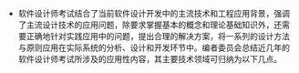 - 软件设计师考试结合了当前软件设计开发中的主流技术和工程应用背景，强调了主流设计技术的应用问题，除要求掌握基本的概念和理论基础知识外，还需要正确地针对实践应用中的问题，提出合理的解决方案，将一系列的设计方法与原则应用在实际系统的分析、设计和开发环节中。编者委员会总结近几年的软件设计师考试所涉及的应用性内容，其主要技术领域可归纳为以下几点。